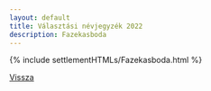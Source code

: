 ```yaml
---
layout: default
title: Választási névjegyzék 2022
description: Fazekasboda
---
```


{% include settlementHTMLs/Fazekasboda.html %}

[Vissza](./)